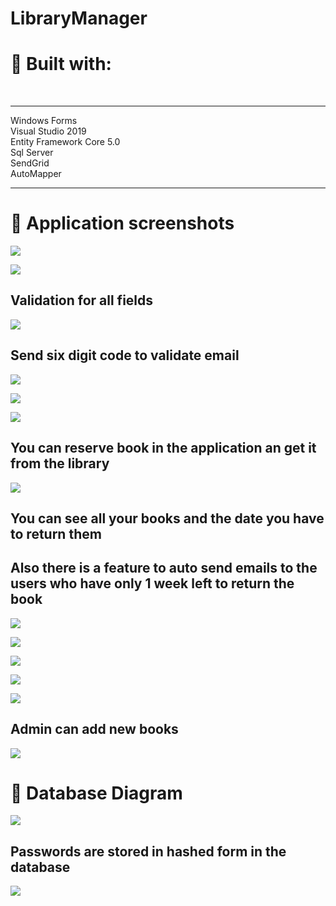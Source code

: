 # LibraryManager
<h1>🔨 Built with: </h1> <br/>
<hr/>
Windows Forms <br/>
Visual Studio 2019 <br/>
Entity Framework Core 5.0 <br/>
Sql Server <br/>
SendGrid <br/>
AutoMapper <br/>

<hr/>
<h1>📸 Application screenshots</h3>
<p>
  <img src="https://user-images.githubusercontent.com/60852918/178106582-9c4c0b7f-6761-4a64-b2e4-adb2fb81efba.png"/>
<p/>
<p>
  <img src="https://user-images.githubusercontent.com/60852918/178106777-42dc145b-83a0-4afe-ad4e-6015275427f4.png"/>
<p/>
<h2>Validation for all fields</h2>
<p>
  <img src="https://user-images.githubusercontent.com/60852918/178106779-8c5c3bde-11d7-45fc-b98d-d4a3c659ca7c.png"/>
<p/>
<h2>Send six digit code to validate email</h2>
<p>
  <img src="https://user-images.githubusercontent.com/60852918/178107059-424ef72d-de65-4549-8308-8b48e9335b28.png"/>
<p/>
<p>
  <img src="https://user-images.githubusercontent.com/60852918/178107060-442f33f7-a745-468b-9e38-8bb76921e841.png"/>
<p/>
<p>
  <img src="https://user-images.githubusercontent.com/60852918/178106798-5b1a86f3-f027-4e57-8328-2f7a05f2962a.png"/>
<p/>
<h2>You can reserve book in the application an get it from the library</h2>
<p>
  <img src="https://user-images.githubusercontent.com/60852918/178106802-6be31d14-1147-4e10-96a9-3efeab33f3b1.png"/>
<p/>
<h2>You can see all your books and the date you have to return them</h2>
<h2>Also there is a feature to auto send emails to the users who have only 1 week left to return the book</h2>
<p>
  <img src="https://user-images.githubusercontent.com/60852918/178106657-2571c1e7-6820-481b-80be-795c355f3466.png"/>
<p/>
<p>
  <img src="https://user-images.githubusercontent.com/60852918/178106851-c3d63a30-36ca-49df-b397-9b4604b17a5e.png"/>
<p/>
<p>
  <img src="https://user-images.githubusercontent.com/60852918/178106847-865fadf1-2f21-4498-9be7-103522ebac44.png"/>
<p/>
<p>
  <img src="https://user-images.githubusercontent.com/60852918/178106668-8ce7252e-10e7-4d2f-a90b-4da77732eaf2.png"/>
<p/>
<p>
  <img src="https://user-images.githubusercontent.com/60852918/178106671-1089e3df-e3c2-412b-ad17-1bf50b622735.png"/>
<p/>
<h2>Admin can add new books</h2>
<p>
  <img src="https://user-images.githubusercontent.com/60852918/178106673-babb58d0-ab67-4092-9a18-7c2ef535c380.png"/>
<p/>
<h1>🔧 Database Diagram</h3>
<p>
<img src="https://user-images.githubusercontent.com/60852918/178108248-6fa3f50d-2b59-4e38-b2ff-89c80bb82d72.png"/>
</p>
<h2>Passwords are stored in hashed form in the database</h2>
<p>
<img src="https://user-images.githubusercontent.com/60852918/178108252-b861d2f3-a509-4219-a9da-f7564c6631cc.png"/>
</p>

